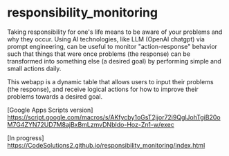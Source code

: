 # responsibility_monitoring

Taking responsibility for one's life means to be aware of your problems and why they occur. Using AI technologies, like LLM (OpenAI chatgpt) via prompt engineering, can be useful to monitor "action-response" behavior such that things that were once problems (the response) can be transformed into something else (a desired goal) by performing simple and small actions daily. 

This webapp is a dynamic table that allows users to input their problems (the response), and receive logical actions for how to improve their problems towards a desired goal. 

[Google Apps Scripts version] https://script.google.com/macros/s/AKfycby1oGsT2jjor72i9QglJohTgiB20oM7G4ZYN72UD7M8ajBxBmLzmvDNbIdo-Hoz-Zn1-w/exec

[In progress] https://CodeSolutions2.github.io/responsibility_monitoring/index.html
